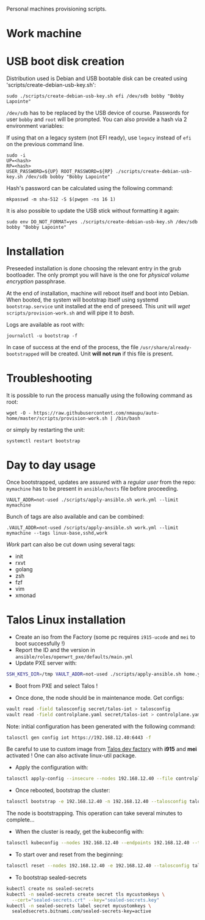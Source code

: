 Personal machines provisioning scripts.

# Work machine

USB boot disk creation
======================

Distribution used is Debian and USB bootable disk can be created using 'scripts/create-debian-usb-key.sh':
```
sudo ./scripts/create-debian-usb-key.sh efi /dev/sdb bobby "Bobby Lapointe"
```

`/dev/sdb` has to be replaced by the USB device of course.
Passwords for user `bobby` and `root` will be prompted. You can also provide a hash via 2 environment variables:

If using that on a legacy system (not EFI ready), use `legacy` instead of `efi` on the previous command line.

```
sudo -i
UP=<hash>
RP=<hash>
USER_PASSWORD=${UP} ROOT_PASSWORD=${RP} ./scripts/create-debian-usb-key.sh /dev/sdb bobby "Bobby Lapointe"
```

Hash's password can be calculated using the following command:
```
mkpasswd -m sha-512 -S $(pwgen -ns 16 1)
```

It is also possible to update the USB stick without formatting it again:
```
sudo env DO_NOT_FORMAT=yes ./scripts/create-debian-usb-key.sh /dev/sdb bobby "Bobby Lapointe"
```

Installation
============

Preseeded installation is done choosing the relevant entry in the grub bootloader.
The only prompt you will have is the one for *physical volume encryption* passphrase.

At the end of installation, machine will reboot itself and boot into Debian.
When booted, the system will bootstrap itself using systemd `bootstrap.service` unit installed at the end of preseed.
This unit will *wget* `scripts/provision-work.sh` and will pipe it to *bash*.

Logs are available as root with:

```
journalctl -u bootstrap -f
```

In case of success at the end of the process, the file `/usr/share/already-bootstrapped` will be created.
Unit **will not run** if this file is present.

Troubleshooting
===============

It is possible to run the process manually using the following command as root:
```
wget -O - https://raw.githubusercontent.com/nmaupu/auto-home/master/scripts/provision-work.sh | /bin/bash
```

or simply by restarting the unit:
```
systemctl restart bootstrap
```

Day to day usage
================

Once bootstrapped, updates are assured with a *regular user* from the repo:
`mymachine` has to be present in `ansible/hosts` file before proceeding.

```
VAULT_ADDR=not-used ./scripts/apply-ansible.sh work.yml --limit mymachine
```

Bunch of tags are also available and can be combined:
```
.VAULT_ADDR=not-used /scripts/apply-ansible.sh work.yml --limit mymachine --tags linux-base,sshd,work
```

*Work* part can also be cut down using several tags:
  - init
  - rxvt
  - golang
  - zsh
  - fzf
  - vim
  - xmonad


# Talos Linux installation

- Create an iso from the Factory (some pc requires `i915-ucode` and `mei` to boot successfully !)
- Report the ID and the version in `ansible/roles/openwrt_pxe/defaults/main.yml`
- Update PXE server with:

```bash
SSH_KEYS_DIR=/tmp VAULT_ADDR=not-used ./scripts/apply-ansible.sh home.yml --limit openwrt --tags pxe-ipxe,pxe-talos
```

- Boot from PXE and select Talos !

- Once done, the node should be in maintenance mode. Get configs:

``` bash
vault read -field talosconfig secret/talos-iot > talosconfig
vault read -field controlplane.yaml secret/talos-iot > controlplane.yaml
```

Note: initial configuration has been generated with the following command:

```bash
talosctl gen config iot https://192.168.12.40:6443 -f
```

Be careful to use to custom image from [Talos dev factory](https://factory.talos.dev/) with **i915** and **mei** activated !
One can also activate linux-util package.

- Apply the configuration with:

``` bash
talosctl apply-config --insecure --nodes 192.168.12.40 --file controlplane.yaml
```

- Once rebooted, bootstrap the cluster:

``` bash
talosctl bootstrap -e 192.168.12.40 -n 192.168.12.40 --talosconfig talosconfig
```

The node is bootstrapping. This operation can take several minutes to complete...

- When the cluster is ready, get the kubeconfig with:

``` bash
talosctl kubeconfig --nodes 192.168.12.40 --endpoints 192.168.12.40 --talosconfig talosconfig
```

- To start over and reset from the beginning:

``` bash
talosctl reset --nodes 192.168.12.40 -e 192.168.12.40 --talosconfig talosconfig --reboot --graceful=false
```

- To bootstrap sealed-secrets

``` bash
kubectl create ns sealed-secrets
kubectl -n sealed-secrets create secret tls mycustomkeys \
  --cert="sealed-secrets.crt" --key="sealed-secrets.key"
kubectl -n sealed-secrets label secret mycustomkeys \
  sealedsecrets.bitnami.com/sealed-secrets-key=active
```
